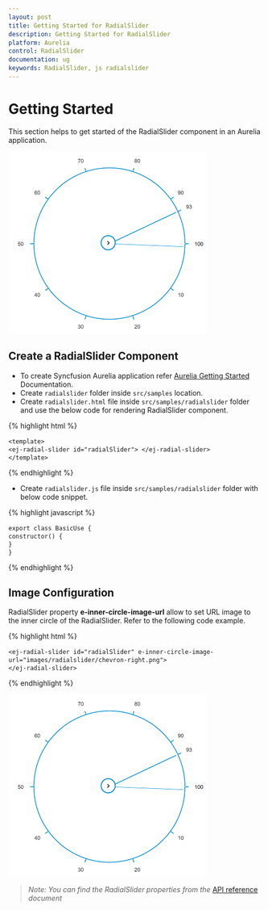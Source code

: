 ```yaml
---
layout: post
title: Getting Started for RadialSlider
description: Getting Started for RadialSlider
platform: Aurelia
control: RadialSlider
documentation: ug
keywords: RadialSlider, js radialslider
---
```


# Getting Started

This section helps to get started of the RadialSlider component in an Aurelia application.

![](Getting_Started_images/getting-started-img1.png)

## Create a RadialSlider Component

* To create Syncfusion Aurelia application refer [Aurelia Getting Started](https://help.syncfusion.com/aurelia/overview#getting-started) Documentation.
* Create `radialslider` folder inside `src/samples` location.
* Create `radialslider.html` file inside `src/samples/radialslider` folder and use the below code for rendering RadialSlider component.

{% highlight html %}

    <template>
    <ej-radial-slider id="radialSlider"> </ej-radial-slider>
    </template>


{% endhighlight %}
 

* Create `radialslider.js` file inside `src/samples/radialslider` folder with below code snippet.

{% highlight javascript %}

    export class BasicUse {
    constructor() {    
    }
    }

{% endhighlight %}

## Image Configuration

RadialSlider property **e-inner-circle-image-url** allow to set URL image to the inner circle of the RadialSlider. Refer to the following code example.

{% highlight html %}

    <ej-radial-slider id="radialSlider" e-inner-circle-image-url="images/radialslider/chevron-right.png">
    </ej-radial-slider>

{% endhighlight %}

![](Getting_Started_images/getting-started-img1.png)

> _Note:_ _You can find the RadialSlider properties from the_ [API reference](https://help.syncfusion.com/api/js/ejradialslider) _document_


